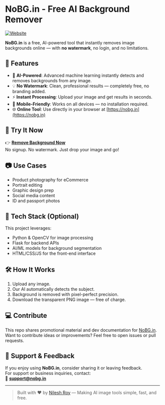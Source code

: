 # NoBG.in - Free AI Background Remover

[![Website](https://img.shields.io/badge/Visit-nobg.in-blue?style=for-the-badge&logo=google-chrome)](https://nobg.in)

**NoBG.in** is a free, AI-powered tool that instantly removes image backgrounds online — with **no watermark**, no login, and no limitations.

## 🚀 Features

- 🧠 **AI-Powered**: Advanced machine learning instantly detects and removes backgrounds from any image.
- 💡 **No Watermark**: Clean, professional results — completely free, no branding added.
- ⚡ **Instant Processing**: Upload your image and get results in seconds.
- 📱 **Mobile-Friendly**: Works on all devices — no installation required.
- 🌐 **Online Tool**: Use directly in your browser at [https://nobg.in](https://nobg.in)

## 🔗 Try It Now

👉 **[Remove Background Now](https://nobg.in)**  
No signup. No watermark. Just drop your image and go!

## 📷 Use Cases

- Product photography for eCommerce
- Portrait editing
- Graphic design prep
- Social media content
- ID and passport photos

## 🧰 Tech Stack (Optional)

This project leverages:
- Python & OpenCV for image processing
- Flask for backend APIs
- AI/ML models for background segmentation
- HTML/CSS/JS for the front-end interface

## 🛠️ How It Works

1. Upload any image.
2. Our AI automatically detects the subject.
3. Background is removed with pixel-perfect precision.
4. Download the transparent PNG image — free of charge.

## 💻 Contribute

This repo shares promotional material and dev documentation for [NoBG.in](https://nobg.in).  
Want to contribute ideas or improvements? Feel free to open issues or pull requests.

## 🙌 Support & Feedback

If you enjoy using **NoBG.in**, consider sharing it or leaving feedback.  
For support or business inquiries, contact:  
📧 **support@nobg.in**

---

> Built with ❤️ by [Nilesh Roy](https://nobg.in) — Making AI image tools simple, fast, and free.

